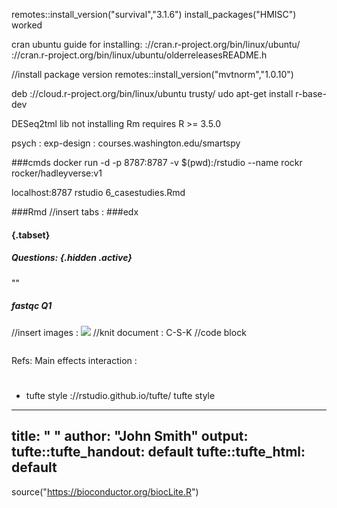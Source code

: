 remotes::install_version("survival","3.1.6")
install_packages("HMISC") worked








cran ubuntu guide for installing:
://cran.r-project.org/bin/linux/ubuntu/
://cran.r-project.org/bin/linux/ubuntu/olderreleasesREADME.h

//install package version
remotes::install_version("mvtnorm","1.0.10")


deb ://cloud.r-project.org/bin/linux/ubuntu trusty/
udo apt-get install r-base-dev



DESeq2tml
 lib not installing
Rm requires R >= 3.5.0

psych : exp-design : courses.washington.edu/smartspy

###cmds
docker run -d -p 8787:8787 -v $(pwd):/rstudio --name rockr rocker/hadleyverse:v1

localhost:8787 rstudio 
6_casestudies.Rmd


###Rmd
//insert tabs :
###edx

#### {.tabset}

##### Questions: {.hidden .active}
""

#####  fastqc Q1


//insert images : <img src=/rstudio/qualityscoresfq.png> 
//knit document : C-S-K
//code block
```{r [name] echo=FALSE, results='hide'}
```

Refs:
Main effects interaction : 

#

- tufte style ://rstudio.github.io/tufte/ tufte style
---
title: " "
author: "John Smith"
output:
  tufte::tufte_handout: default
  tufte::tufte_html: default
---

source("https://bioconductor.org/biocLite.R")
